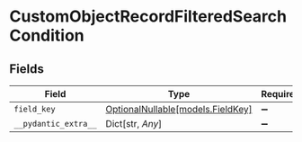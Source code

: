 # CustomObjectRecordFilteredSearchCondition


## Fields

| Field                                                      | Type                                                       | Required                                                   | Description                                                |
| ---------------------------------------------------------- | ---------------------------------------------------------- | ---------------------------------------------------------- | ---------------------------------------------------------- |
| `field_key`                                                | [OptionalNullable[models.FieldKey]](../models/fieldkey.md) | :heavy_minus_sign:                                         | N/A                                                        |
| `__pydantic_extra__`                                       | Dict[str, *Any*]                                           | :heavy_minus_sign:                                         | N/A                                                        |